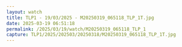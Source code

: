 ```yaml
---
layout: watch
title: TLP1 - 19/03/2025 - M20250319_065118_TLP_1T.jpg
date: 2025-03-19 06:51:18
permalink: /2025/03/19/watch/M20250319_065118_TLP_1
capture: TLP1/2025/202503/20250318/M20250319_065118_TLP_1T.jpg
---
```

